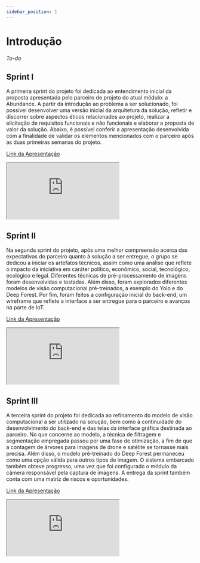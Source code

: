 ```yaml
---
sidebar_position: 1
---
```


# Introdução

_To-do_

## Sprint I

A primeira sprint do projeto foi dedicada ao entendimento inicial da proposta apresentada pelo parceiro de projeto do atual módulo: a Abundance. A partir da introdução ao problema a ser solucionado, foi possível desenvolver uma versão inicial da arquitetura da solução, refletir e discorrer sobre aspectos éticos relacionados ao projeto, realizar a elicitação de requisitos funcionais e não funcionais e elaborar a proposta de valor da solução. Abaixo, é possível conferir a apresentação desenvolvida com a finalidade de validar os elementos mencionados com o parceiro após as duas primeiras semanas do projeto.

[Link da Apresentação](https://www.canva.com/design/DAGNpmUOvWY/Gw6Dxmuhb92pNnTuBn0p7w/view?utm_content=DAGNpmUOvWY&utm_campaign=designshare&utm_medium=link&utm_source=editor)


<iframe loading="lazy"
    style={{ display: 'block', margin: 'auto', width: '100%', height: '66vh' }}
    src="https:&#x2F;&#x2F;www.canva.com&#x2F;design&#x2F;DAGNpmUOvWY&#x2F;sLBiKmd1eifRcLapwvwGMQ&#x2F;view?embed">
</iframe>

## Sprint II

Na segunda sprint do projeto, após uma melhor compreensão acerca das expectativas do parceiro quanto à solução a ser entregue, o grupo se dedicou a iniciar os artefatos técnicos, assim como uma análise que reflete o impacto da iniciativa em caráter político, econômico, social, tecnológico, ecológico e legal. Diferentes técnicas de pré-processamento de imagens foram desenvolvidas e testadas. Além disso, foram explorados diferentes modelos de visão computacional pré-treinados, a exemplo do Yolo e do Deep Forest. Por fim, foram feitos a configuração inicial do back-end, um wireframe que reflete a interface a ser entregue para o parceiro e avanços na parte de IoT.

[Link da Apresentação](https://www.canva.com/design/DAGOq_xx3ew/MySbNL7Xq7jQawBKOJSjwg/view?utm_content=DAGOq_xx3ew&utm_campaign=designshare&utm_medium=link&utm_source=editor)

<iframe loading="lazy"
    style={{ display: 'block', margin: 'auto', width: '100%', height: '66vh' }}
    src="https:&#x2F;&#x2F;www.canva.com&#x2F;design&#x2F;DAGOq_xx3ew&#x2F;CoKnZH9W0i4J-JkrzlFbrQ&#x2F;view?embed">
</iframe>

## Sprint III

A terceira sprint do projeto foi dedicada ao refinamento do modelo de visão computacional a ser utilizado na solução, bem como à continuidade do desenvolvimento do back-end e das telas da interface gráfica destinada ao parceiro. No que concerne ao modelo, a técnica de filtragem e segmentação empregada passou por uma fase de otimização, a fim de que a contagem de árvores para imagens de drone e satélite se tornasse mais precisa. Além disso, o modelo pré-treinado do Deep Forest permaneceu como uma opção válida para outros tipos de imagem. O sistema embarcado também obteve progresso, uma vez que foi configurado o módulo da câmera responsável pela captura de imagens. A entrega da sprint também conta com uma matriz de riscos e oportunidades.

[Link da Apresentação](https://www.canva.com/design/DAGQSCSuBtE/6tyOzo8CLOO-KwYEjYuZBQ/view?utm_content=DAGQSCSuBtE&utm_campaign=designshare&utm_medium=link&utm_source=editor)

<iframe loading="lazy"
    style={{ display: 'block', margin: 'auto', width: '100%', height: '66vh' }}
    src="https:&#x2F;&#x2F;www.canva.com&#x2F;design&#x2F;DAGQSCSuBtE&#x2F;k_o24i_FEs8oyepbN0qYOw&#x2F;view?embed">
</iframe>